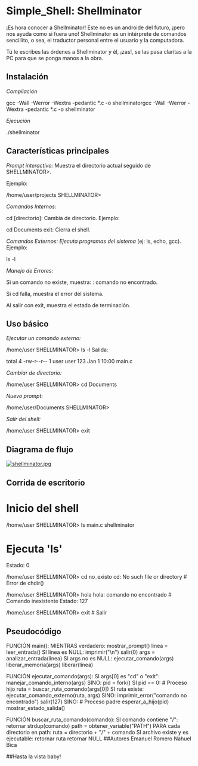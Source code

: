 # Simple_Shell: Shellminator

¡Es hora conocer a Shellminator! Este no es un androide del futuro, ¡pero nos ayuda como si fuera uno!
Shellminator es un intérprete de comandos sencillito, o sea, el traductor personal entre el usuario y la computadora.

Tú le escribes las órdenes a Shellminator y él, ¡zas!, se las pasa claritas a la PC para que se ponga manos a la obra.


## Instalación

*Compilación*

gcc -Wall -Werror -Wextra -pedantic *.c -o shellminatorgcc -Wall -Werror -Wextra -pedantic *.c -o shellminator

*Ejecución*

./shellminator
## Características principales

*Prompt interactivo:*
 Muestra el directorio actual seguido de SHELLMINATOR>.

Ejemplo:

/home/user/projects SHELLMINATOR> 

*Comandos Internos:*

cd [directorio]: Cambia de directorio.
Ejemplo:

cd Documents
exit: Cierra el shell.

*Comandos Externos: Ejecuta programas del sistema*
(ej: ls, echo, gcc).
Ejemplo:

ls -l

*Manejo de Errores:*

Si un comando no existe, muestra: <comando>: comando no encontrado.

Si cd falla, muestra el error del sistema.

Al salir con exit, muestra el estado de terminación.
## Uso básico


*Ejecutar un comando externo:*

/home/user SHELLMINATOR> ls -l
Salida:

total 4
-rw-r--r-- 1 user user  123 Jan 1 10:00 main.c

*Cambiar de directorio:*

/home/user SHELLMINATOR> cd Documents

*Nuevo prompt:*

/home/user/Documents SHELLMINATOR> 

*Salir del shell:*

/home/user SHELLMINATOR> exit

## Diagrama de flujo

[![shellminator.jpg](https://i.postimg.cc/grFwd4Ng/shellminator.jpg)](https://postimg.cc/FkpFVbtS)

## Corrida de escritorio

# Inicio del shell
/home/user SHELLMINATOR> ls
main.c  shellminator
# Ejecuta 'ls'
Estado: 0

/home/user SHELLMINATOR> cd no_existo
cd: No such file or directory  # Error de chdir()

/home/user SHELLMINATOR> hola
hola: comando no encontrado    # Comando inexistente
Estado: 127

/home/user SHELLMINATOR> exit  # Salir
## Pseudocódigo

FUNCIÓN main():
    MIENTRAS verdadero:
        mostrar_prompt()
        linea = leer_entrada()
        SI linea es NULL:
            imprimir("\n")
            salir(0)
        args = analizar_entrada(linea)
        SI args no es NULL:
            ejecutar_comando(args)
            liberar_memoria(args)
        liberar(linea)

FUNCIÓN ejecutar_comando(args):
    SI args[0] es "cd" o "exit":
        manejar_comando_interno(args)
    SINO:
        pid = fork()
        SI pid == 0:  # Proceso hijo
            ruta = buscar_ruta_comando(args[0])
            SI ruta existe:
                ejecutar_comando_externo(ruta, args)
            SINO:
                imprimir_error("comando no encontrado")
                salir(127)
        SINO:  # Proceso padre
            esperar_a_hijo(pid)
            mostrar_estado_salida()

FUNCIÓN buscar_ruta_comando(comando):
    SI comando contiene "/":
        retornar strdup(comando)
    path = obtener_variable("PATH")
    PARA cada directorio en path:
        ruta = directorio + "/" + comando
        SI archivo existe y es ejecutable:
            retornar ruta
    retornar NULL
##Autores
Emanuel Romero
Nahuel Bica

##Hasta la vista baby!
